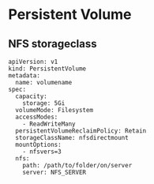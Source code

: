 # Persistent Volume

## NFS storageclass

    apiVersion: v1
    kind: PersistentVolume
    metadata:
      name: volumename
    spec:
      capacity:
        storage: 5Gi
      volumeMode: Filesystem
      accessModes:
        - ReadWriteMany
      persistentVolumeReclaimPolicy: Retain
      storageClassName: nfsdirectmount
      mountOptions:
        - nfsvers=3
      nfs:
        path: /path/to/folder/on/server
        server: NFS_SERVER
